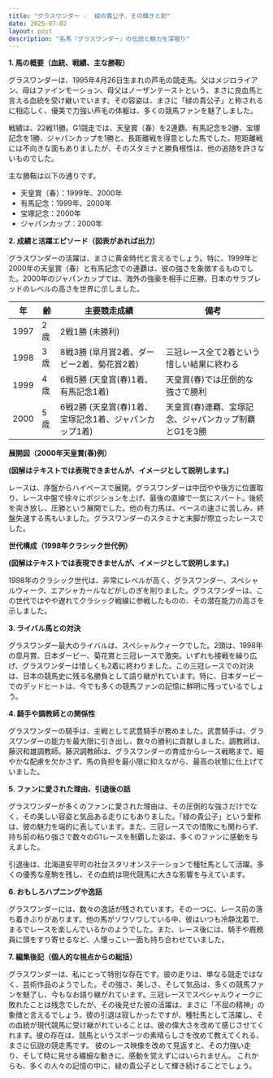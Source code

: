 ```yaml
---
title: "グラスワンダー -  緑の貴公子、その輝きと影"
date: 2025-07-02
layout: post
description: "名馬『グラスワンダー』の伝説と魅力を深堀り"
---
```


**1. 馬の概要（血統、戦績、主な勝鞍）**

グラスワンダーは、1995年4月26日生まれの芦毛の競走馬。父はメジロライアン、母はファインモーション、母父はノーザンテーストという、まさに良血馬と言える血統を受け継いでいます。その容姿は、まさに「緑の貴公子」と称されるに相応しく、優美で力強い芦毛の体躯は、多くの競馬ファンを魅了しました。

戦績は、22戦11勝。G1競走では、天皇賞（春）を2連覇、有馬記念を2勝、宝塚記念を1勝、ジャパンカップを1勝と、長距離戦を得意とした馬でした。短距離戦には不向きな面もありましたが、そのスタミナと勝負根性は、他の追随を許さないものでした。

主な勝鞍は以下の通りです。

* 天皇賞（春）：1999年、2000年
* 有馬記念：1999年、2000年
* 宝塚記念：2000年
* ジャパンカップ：2000年


**2. 成績と活躍エピソード（図表があれば出力）**

グラスワンダーの活躍は、まさに黄金時代と言えるでしょう。特に、1999年と2000年の天皇賞（春）と有馬記念での連覇は、彼の強さを象徴するものでした。2000年のジャパンカップでは、海外の強豪を相手に圧勝。日本のサラブレッドのレベルの高さを世界に示しました。

| 年 | 齢 | 主要競走成績 | 備考 |
|---|---|---|---|
| 1997 | 2歳 | 2戦1勝 (未勝利) |  |
| 1998 | 3歳 | 8戦3勝 (皐月賞2着、ダービー2着、菊花賞2着) | 三冠レース全て2着という惜しい結果に終わる |
| 1999 | 4歳 | 6戦5勝 (天皇賞(春)1着、有馬記念1着) | 天皇賞(春)では圧倒的な強さで勝利 |
| 2000 | 5歳 | 6戦2勝 (天皇賞(春)1着、宝塚記念1着、ジャパンカップ1着) | 天皇賞(春)連覇、宝塚記念、ジャパンカップ制覇とG1を3勝 |


**展開図（2000年天皇賞(春)例）**

**(図解はテキストでは表現できませんが、イメージとして説明します。)**

レースは、序盤からハイペースで展開。グラスワンダーは中団やや後方に位置取り、レース中盤で徐々にポジションを上げ、最後の直線で一気にスパート。後続を突き放し、圧勝という展開でした。他の有力馬は、ペースの速さに苦しみ、終盤失速する馬もいました。グラスワンダーのスタミナと末脚が際立ったレースでした。


**世代構成（1998年クラシック世代例）**

**(図解はテキストでは表現できませんが、イメージとして説明します。)**

1998年のクラシック世代は、非常にレベルが高く、グラスワンダー、スペシャルウィーク、エアシャカールなどがしのぎを削りました。グラスワンダーは、この世代ではやや遅れてクラシック戦線に参戦したものの、その潜在能力の高さを示しました。


**3. ライバル馬との対決**

グラスワンダー最大のライバルは、スペシャルウィークでした。2頭は、1998年の皐月賞、日本ダービー、菊花賞と三冠レースで激突。いずれも接戦を繰り広げ、グラスワンダーは惜しくも2着に終わりました。この三冠レースでの対決は、日本の競馬史に残る名勝負として語り継がれています。特に、日本ダービーでのデッドヒートは、今でも多くの競馬ファンの記憶に鮮明に残っているでしょう。


**4. 騎手や調教師との関係性**

グラスワンダーの騎手は、主戦として武豊騎手が務めました。武豊騎手は、グラスワンダーの能力を最大限に引き出し、数々の勝利に貢献しました。調教師は、藤沢和雄調教師。藤沢調教師は、グラスワンダーの育成からレース戦略まで、細やかな配慮を欠かさず、馬の負担を最小限に抑えながら、最高の状態に仕上げていました。


**5. ファンに愛された理由、引退後の話**

グラスワンダーが多くのファンに愛された理由は、その圧倒的な強さだけでなく、その美しい容姿と気品ある走りにもありました。「緑の貴公子」という愛称は、彼の魅力を端的に表しています。また、三冠レースでの惜敗にも関わらず、持ち前の粘り強さで数々のG1レースを制覇した姿は、多くのファンに感動を与えました。

引退後は、北海道安平町の社台スタリオンステーションで種牡馬として活躍。多くの優秀な産駒を残し、その血統は現代競馬に大きな影響を与えています。


**6. おもしろハプニングや逸話**

グラスワンダーには、数々の逸話が残されています。その一つに、レース前の落ち着きぶりがあります。他の馬がソワソワしている中、彼はいつも冷静沈着で、まるでレースを楽しんでいるかのようでした。また、レース後には、騎手や厩務員に頭をすり寄せるなど、人懐っこい一面も持ち合わせていました。


**7. 編集後記（個人的な視点からの総括）**

グラスワンダーは、私にとって特別な存在です。彼の走りは、単なる競走ではなく、芸術作品のようでした。その強さ、美しさ、そして気品は、多くの競馬ファンを魅了し、今もなお語り継がれています。三冠レースでスペシャルウィークに敗れたことは残念でしたが、その後見せた彼の活躍は、まさに「不屈の精神」の象徴と言えるでしょう。彼の引退は寂しかったですが、種牡馬として活躍し、その血統が現代競馬に受け継がれていることは、彼の偉大さを改めて感じさせてくれます。彼の存在は、競馬というスポーツの素晴らしさを改めて教えてくれる、まさに伝説の競走馬です。  彼のレース映像を改めて見返すと、その力強い走り、そして時に見せる繊細な動きに、感動を覚えずにはいられません。  これからも、多くの人々の記憶の中に、緑の貴公子として輝き続けることでしょう。
